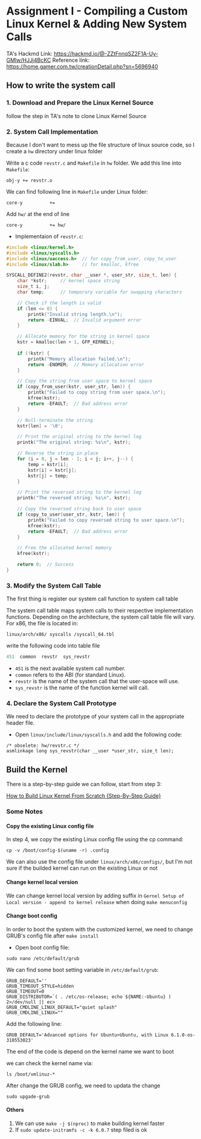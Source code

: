 # Assignment I - Compiling a Custom Linux Kernel & Adding New System Calls
TA's Hackmd Link: https://hackmd.io/@-ZZtFnnqSZ2F1A-Uy-GMlw/HJJj4BcKC
Reference link: https://home.gamer.com.tw/creationDetail.php?sn=5696940

## How to write the system call

### 1. Download and Prepare the Linux Kernel Source
follow the step in TA's note to clone Linux Kernel Source

### 2. System Call Implementation
Because I don't want to mess up the file structure of linux source code, so I create a `hw` directory under linux folder

Write a c code `revstr.c` and `Makefile` in `hw` folder.
We add this line into `Makefile`:
```
obj-y += revstr.o
```
We can find following line in `Makefile` under Linux folder:
```
core-y          +=
```
Add `hw/` at the end of line 
```
core-y          += hw/
```
- Implementaion of `revstr.c`:
```c++
#include <linux/kernel.h>
#include <linux/syscalls.h>
#include <linux/uaccess.h>  // for copy_from_user, copy_to_user
#include <linux/slab.h>     // for kmalloc, kfree

SYSCALL_DEFINE2(revstr, char __user *, user_str, size_t, len) {
    char *kstr;     // kernel space string
    size_t i, j;
    char temp;      // temporary variable for swapping characters

    // Check if the length is valid
    if (len <= 0) {
        printk("Invalid string length.\n");
        return -EINVAL;  // Invalid argument error
    }

    // Allocate memory for the string in kernel space
    kstr = kmalloc(len + 1, GFP_KERNEL);
    
    if (!kstr) {
        printk("Memory allocation failed.\n");
        return -ENOMEM;  // Memory allocation error
    }

    // Copy the string from user space to kernel space
    if (copy_from_user(kstr, user_str, len)) {
        printk("Failed to copy string from user space.\n");
        kfree(kstr);
        return -EFAULT;  // Bad address error
    }

    // Null-terminate the string
    kstr[len] = '\0';

    // Print the original string to the kernel log
    printk("The original string: %s\n", kstr);

    // Reverse the string in place
    for (i = 0, j = len - 1; i < j; i++, j--) {
        temp = kstr[i];
        kstr[i] = kstr[j];
        kstr[j] = temp;
    }

    // Print the reversed string to the kernel log
    printk("The reversed string: %s\n", kstr);

    // Copy the reversed string back to user space
    if (copy_to_user(user_str, kstr, len)) {
        printk("Failed to copy reversed string to user space.\n");
        kfree(kstr);
        return -EFAULT;  // Bad address error
    }

    // Free the allocated kernel memory
    kfree(kstr);

    return 0;  // Success
}
```

### 3. Modify the System Call Table
The first thing is register our system call function to system call table

The system call table maps system calls to their respective implementation functions. Depending on the architecture, the system call table file will vary. For x86, the file is located in:
```
linux/arch/x86/ syscalls /syscall_64.tbl
```
write the following code into table file
```c++
451  common  revstr  sys_revstr
```
- `451` is the next available system call number.
- `common` refers to the ABI (for standard Linux).
- `revstr` is the name of the system call that the user-space will use.
- `sys_revstr` is the name of the function kernel will call.

### 4. Declare the System Call Prototype
We need to declare the prototype of your system call in the appropriate header file.
- Open `linux/include/linux/syscalls.h` and add the following code: 
```
/* obselete: hw/revstr.c */
asmlinkage long sys_revstr(char __user *user_str, size_t len);
```

## Build the Kernel
There is a step-by-step guide we can follow, start from step 3:

[How to Build Linux Kernel From Scratch {Step-By-Step Guide}](https://phoenixnap.com/kb/build-linux-kernel)

### Some Notes
#### Copy the existing Linux config file
In step 4, we copy the existing Linux config file using the cp command:
```
cp -v /boot/config-$(uname -r) .config
```
We can also use the config file under `linux/arch/x86/configs/`, but I'm not sure if the builded kernel can run on the existing Linux or not

#### Change kernel local version
We can change kernel local version by adding suffix in `Gernel Setup of Local version - append to kernel release` when doing `make menuconfig`

#### Change boot config
In order to boot the system with the customized kernel, we need to change GRUB's config file after `make install`
- Open boot config file:
```
sudo nano /etc/default/grub
```
We can find some boot setting variable in `/etc/default/grub`:
```
GRUB_DEFAULT=''
GRUB_TIMEOUT_STYLE=hidden
GRUB_TIMEOUT=0
GRUB_DISTRIBUTOR=`( . /etc/os-release; echo ${NAME:-Ubuntu} ) 2>/dev/null || ec>
GRUB_CMDLINE_LINUX_DEFAULT="quiet splash"
GRUB_CMDLINE_LINUX=""
```
Add the following line:
```
GRUB_DEFAULT='Advanced options for Ubuntu>Ubuntu, with Linux 6.1.0-os-310553023'
```
The end of the code is depend on the kernel name we want to boot

we can check the kernel name via:
```
ls /boot/vmlinuz-*
```

After change the GRUB config, we need to updata the change
```
sudo upgade-grub
```

#### Others
1. We can use `make -j $(nproc)` to make building kernel faster
2. If `sudo update-initramfs -c -k 6.0.7` step filed is ok

